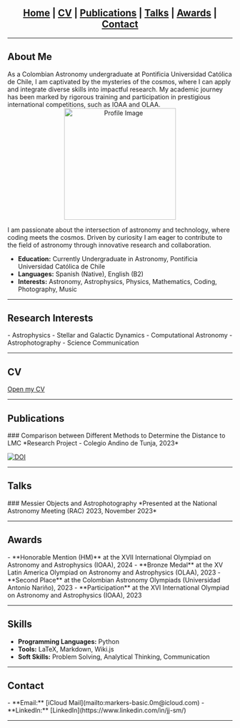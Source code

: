 <head>
    <link rel="shortcut icon" type="image/png" href="favicon.png?">
    <link rel="apple-touch-icon" href="/resources/images/favicon.png"> <!-- Optional, for iOS devices -->
    <link href="https://cdnjs.cloudflare.com/ajax/libs/font-awesome/6.0.0-beta3/css/all.min.css" rel="stylesheet"> <!-- Font Awesome CDN -->
</head>

<div style="text-align: center;">    
    <h2>
        <a href="#home">Home</a> | 
        <a href="#cv">CV</a> | 
        <a href="#publications">Publications</a> | 
        <a href="#talks">Talks</a> | 
        <a href="#awards">Awards</a> | 
        <a href="#contact">Contact</a>
    </h2>
</div>

---

## <i class="fas fa-globe"></i> About Me
<div id="home"></div>
As a Colombian Astronomy undergraduate at Pontificia Universidad Católica de Chile, I am captivated by the mysteries of the cosmos, where I can apply and integrate diverse skills into impactful research. My academic journey has been marked by rigorous training and participation in prestigious international competitions, such as IOAA and OLAA.

<div style="text-align: center;">
    <img src="resources/images/pfp.jpg" alt="Profile Image" style="width: 250px; border-radius: 0%;">
</div>

I am passionate about the intersection of astronomy and technology, where coding meets the cosmos. Driven by curiosity I am eager to contribute to the field of astronomy through innovative research and collaboration.

- **Education:** Currently Undergraduate in Astronomy, Pontificia Universidad Católica de Chile
- **Languages:** Spanish (Native), English (B2)
- **Interests:** Astronomy, Astrophysics, Physics, Mathematics, Coding, Photography, Music

---

## <i class="fas fa-brain"></i> Research Interests
<div id="publications"></div>
- Astrophysics
- Stellar and Galactic Dynamics
- Computational Astronomy
- Astrophotography
- Science Communication

---

## <i class="fas fa-file-alt"></i> CV
<div id="cv"></div>
<a href="/About-me/resources/docs/CV__EN___Private_.pdf" target="_blank">Open my CV</a>

---

## <i class="fas fa-book"></i> Publications
<div id="publications"></div>
### Comparison between Different Methods to Determine the Distance to LMC
*Research Project - Colegio Andino de Tunja, 2023*

[![DOI](https://zenodo.org/badge/DOI/10.5281/zenodo.13894141.svg)](https://doi.org/10.5281/zenodo.13894141)

---

## <i class="fas fa-comments"></i> Talks
<div id="talks"></div>
### Messier Objects and Astrophotography
*Presented at the National Astronomy Meeting (RAC) 2023, November 2023*

---

## <i class="fas fa-medal"></i> Awards
<div id="awards"></div>
- **Honorable Mention (HM)** at the XVII International Olympiad on Astronomy and Astrophysics (IOAA), 2024
- **Bronze Medal** at the XV Latin America Olympiad on Astronomy and Astrophysics (OLAA), 2023
- **Second Place** at the Colombian Astronomy Olympiads (Universidad Antonio Nariño), 2023
- **Participation** at the XVI International Olympiad on Astronomy and Astrophysics (IOAA), 2023
  
---

## <i class="fas fa-tools"></i> Skills

- **Programming Languages:** Python
- **Tools:** LaTeX, Markdown, Wiki.js
- **Soft Skills:** Problem Solving, Analytical Thinking, Communication

---

## <i class="fas fa-envelope"></i> Contact
<div id="contact"></div>
- **Email:** [iCloud Mail](mailto:markers-basic.0m@icloud.com)
- **LinkedIn:** [LinkedIn](https://www.linkedin.com/in/jj-sm/) <!-- Replace with your LinkedIn profile link -->

---

<!-- Optional: Add a footer with links to social media or additional resources -->
